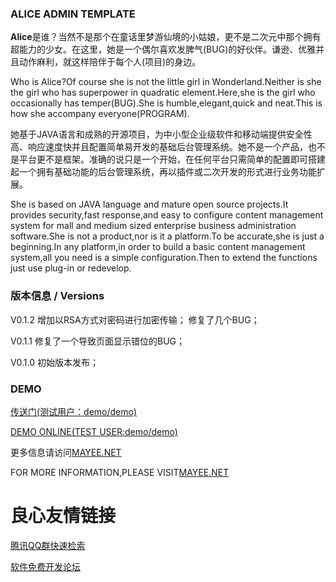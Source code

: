 
### ALICE ADMIN TEMPLATE


**Alice**是谁？当然不是那个在童话里梦游仙境的小姑娘，更不是二次元中那个拥有超能力的少女。在这里，她是一个偶尔喜欢发脾气(BUG)的好伙伴。谦逊、优雅并且动作麻利，就这样陪伴于每个人(项目)的身边。

Who is Alice?Of course she is not the little girl in Wonderland.Neither is she the girl who has superpower in quadratic element.Here,she is the girl who occasionally has temper(BUG).She is humble,elegant,quick and neat.This is how she accompany everyone(PROGRAM).

她基于JAVA语言和成熟的开源项目，为中小型企业级软件和移动端提供安全性高、响应速度快并且配置简单易开发的基础后台管理系统。她不是一个产品，也不是平台更不是框架。准确的说只是一个开始，在任何平台只需简单的配置即可搭建起一个拥有基础功能的后台管理系统，再以插件或二次开发的形式进行业务功能扩展。

She is based on JAVA language and mature open source projects.It provides security,fast response,and easy to configure content management system for mall and medium sized enterprise business administration software.She is not a product,nor is it a platform.To be accurate,she is just a beginning.In any platform,in order to build a basic content management system,all you need is a simple configuration.Then to extend the functions just use plug-in or redevelop.


### 版本信息 / Versions

V0.1.2
增加以RSA方式对密码进行加密传输；
修复了几个BUG；

V0.1.1
修复了一个导致页面显示错位的BUG；

V0.1.0
初始版本发布；


### DEMO

[传送门(测试用户：demo/demo)](http://alice.mayee.net)

[DEMO ONLINE(TEST USER:demo/demo)](http://alice.mayee.net)


更多信息请访问[MAYEE.NET](http://mayee.net/e)

FOR MORE INFORMATION,PLEASE VISIT[MAYEE.NET](http://mayee.net/e)





 # 良心友情链接

[腾讯QQ群快速检索](http://u.720life.cn/s/8cf73f7c)

[软件免费开发论坛](http://u.720life.cn/s/bbb01dc0)